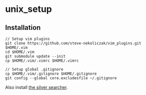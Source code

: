 # unix_setup

## Installation

```
// Setup vim plugins
git clone https://github.com/steve-nekoliczak/vim_plugins.git $HOME/.vim
cd $HOME/.vim
git submodule update --init
cp $HOME/.vim/.vimrc $HOME/.vimrc

// Setup global .gitignore
cp $HOME/.vim/.gitignore $HOME/.gitignore
git config --global core.excludesfile ~/.gitignore
```

Also install [the silver searcher](https://github.com/ggreer/the_silver_searcher).
